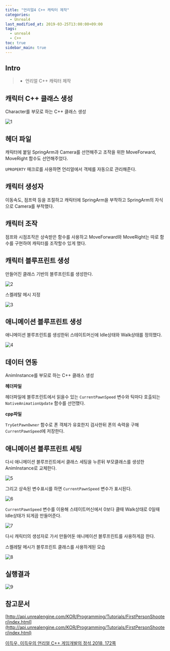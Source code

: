 ```yaml
---
title: "언리얼4 C++ 캐릭터 제작"
categories: 
  - Unreal4
last_modified_at: 2019-03-25T13:00:00+09:00
tags: 
  - unreal4 
  - C++
toc: true
sidebar_main: true
---
```


## Intro

> - 언리얼 C++ 캐릭터 제작

## 캐릭터 C++ 클래스 생성

Character를 부모로 하는 C++ 클래스 생성

![1](https://github.com/lesslate/lesslate.github.io/blob/master/assets/img/Unreal/createCharacter/1.png?raw=true)

## 헤더 파일

<script src="https://gist.github.com/lesslate/73d3bac83fcc9e499f6b89e2b974f067.js"></script>

캐릭터에 붙일 SpringArm과 Camera를 선언해주고 조작을 위한 MoveForward, MoveRight 함수도 선언해주었다.

`UPROPERTY` 매크로를 사용하면 언리얼에서 객체를 자동으로 관리해준다.

## 캐릭터 생성자

<script src="https://gist.github.com/lesslate/3301a9d918b46c92894161ac70595464.js"></script>

이동속도, 점프력 등을 조절하고 캐릭터에 SpringArm을 부착하고 SpringArm의 자식으로 Camera를 부착했다.


## 캐릭터 조작

<script src="https://gist.github.com/lesslate/542d2a9c74195cb4a84beb4fa925468c.js"></script>

점프와 시점조작은 상속받은 함수를 사용하고 MoveForward와 MoveRight는 따로 함수를 구현하여 캐릭터를 조작할수 있게 했다.


## 캐릭터 블루프린트 생성

만들어진 클래스 기반의 블루프린트를 생성한다.

![2](https://github.com/lesslate/lesslate.github.io/blob/master/assets/img/Unreal/createCharacter/2.png?raw=true)

스켈레탈 메시 지정

![3](https://github.com/lesslate/lesslate.github.io/blob/master/assets/img/Unreal/createCharacter/3.png?raw=true) 

## 애니메이션 블루프린트 생성

애니메이션 블루프린트를 생성한뒤 스테이트머신에 Idle상태와 Walk상태를 정의했다.

![4](https://github.com/lesslate/lesslate.github.io/blob/master/assets/img/Unreal/createCharacter/4.png?raw=true)

## 데이터 연동

AnimInstance를 부모로 하는 C++ 클래스 생성

**헤더파일**

<script src="https://gist.github.com/lesslate/290c062998c519e0ed11d5d581becf81.js"></script>

헤더파일에 블루프린트에서 읽을수 있는 `CurrentPawnSpeed` 변수와 틱마다 호출되는 `NativeAnimationUpdate` 함수를 선언했다.

**cpp파일**

<script src="https://gist.github.com/lesslate/82896652b05b358b41b400bd94e2d4ce.js"></script>

`TryGetPawnOwner` 함수로 폰 객체가 유효한지 검사한뒤 폰의 속력을 구해 `CurrentPawnSpeed`에 저장한다.

## 애니메이션 블루프린트 세팅

다시 애니메이션 블루프린트에서 클래스 세팅을 누른뒤 부모클래스를 생성한 AnimInstance로 교체한다.

![5](https://github.com/lesslate/lesslate.github.io/blob/master/assets/img/Unreal/createCharacter/5.png?raw=true)

그리고 상속된 변수표시를 하면 `CurrentPawnSpeed` 변수가 표시된다. 

![6](https://github.com/lesslate/lesslate.github.io/blob/master/assets/img/Unreal/createCharacter/6.png?raw=true)

`CurrentPawnSpeed` 변수를 이용해 스테이트머신에서 0보다 클때 Walk상태로 0일때 Idle상태가 되게끔 만들어준다.

![7](https://github.com/lesslate/lesslate.github.io/blob/master/assets/img/Unreal/createCharacter/7.png?raw=true)


다시 캐릭터의 생성자로 가서 만들어둔 애니메이션 블루프린트를 사용하게끔 한다.

<script src="https://gist.github.com/lesslate/254543a059519ecc54f6f3da9498e4c8.js"></script>

스켈레탈 메시가 블루프린트 클래스를 사용하게된 모습

![8](https://github.com/lesslate/lesslate.github.io/blob/master/assets/img/Unreal/createCharacter/8.png?raw=true)

## 실행결과

![9](https://github.com/lesslate/lesslate.github.io/blob/master/assets/img/Unreal/createCharacter/GIF.gif?raw=true)

## 참고문서

[http://api.unrealengine.com/KOR/Programming/Tutorials/FirstPersonShooter/index.html](http://api.unrealengine.com/KOR/Programming/Tutorials/FirstPersonShooter/index.html)

[이득우, 이득우의 언리얼 C++ 게임개발의 정석,2018, 172쪽](http://acornpub.co.kr/book/unreal-c)

